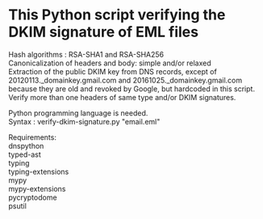 # This Python script verifying the DKIM signature of EML files  
  
  
Hash algorithms : RSA-SHA1 and RSA-SHA256  
Canonicalization of headers and body: simple and/or relaxed  
Extraction of the public DKIM key from DNS records, except of 20120113._domainkey.gmail.com and 20161025._domainkey.gmail.com because they are old and revoked by Google, but hardcoded in this script.  
Verify more than one headers of same type and/or DKIM signatures.  
  
Python programming language is needed.  
Syntax : verify-dkim-signature.py "email.eml"  
  
Requirements:  
dnspython  
typed-ast  
typing  
typing-extensions  
mypy  
mypy-extensions  
pycryptodome  
psutil  

